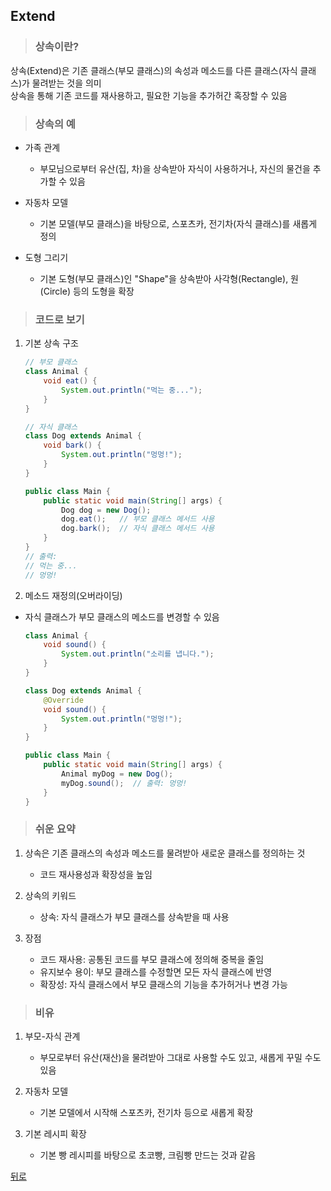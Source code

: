 ## Extend
> ### 상속이란?
상속(Extend)은 기존 클래스(부모 클래스)의 속성과 메소드를 다른 클래스(자식 클래스)가 물려받는 것을 의미</br>
상속을 통해 기존 코드를 재사용하고, 필요한 기능을 추가허간 혹장할 수 있음

> ### 상속의 예
- 가족 관계
    - 부모님으로부터 유산(집, 차)을 상속받아 자식이 사용하거나, 자신의 물건을 추가할 수 있음

- 자동차 모델
    - 기본 모델(부모 클래스)을 바탕으로, 스포츠카, 전기차(자식 클래스)를 새롭게 정의

- 도형 그리기
    - 기본 도형(부모 클래스)인 "Shape"을 상속받아 사각형(Rectangle), 원(Circle) 등의 도형을 확장

> ### 코드로 보기
1. 기본 상속 구조
    ```java
    // 부모 클래스
    class Animal {
        void eat() {
            System.out.println("먹는 중...");
        }
    }

    // 자식 클래스
    class Dog extends Animal {
        void bark() {
            System.out.println("멍멍!");
        }
    }

    public class Main {
        public static void main(String[] args) {
            Dog dog = new Dog();
            dog.eat();   // 부모 클래스 메서드 사용
            dog.bark();  // 자식 클래스 메서드 사용
        }
    }
    // 출력:
    // 먹는 중...
    // 멍멍!
    ```

2. 메소드 재정의(오버라이딩)
- 자식 클래스가 부모 클래스의 메소드를 변경할 수 있음
    ```java
    class Animal {
        void sound() {
            System.out.println("소리를 냅니다.");
        }
    }

    class Dog extends Animal {
        @Override
        void sound() {
            System.out.println("멍멍!");
        }
    }

    public class Main {
        public static void main(String[] args) {
            Animal myDog = new Dog();
            myDog.sound();  // 출력: 멍멍!
        }
    }
    ```

> ### 쉬운 요약
1. 상속은 기존 클래스의 속성과 메소드를 물려받아 새로운 클래스를 정의하는 것
    - 코드 재사용성과 확장성을 높임

2. 상속의 키워드
    - 상속: 자식 클래스가 부모 클래스를 상속받을 때 사용

3. 장점
    - 코드 재사용: 공통된 코드를 부모 클래스에 정의해 중복을 줄임
    - 유지보수 용이: 부모 클래스를 수정할면 모든 자식 클래스에 반영
    - 확장성: 자식 클래스에서 부모 클래스의 기능을 추가허거나 변경 가능

> ### 비유
1. 부모-자식 관계
    - 부모로부터 유산(재산)을 물려받아 그대로 사용할 수도 있고, 새롭게 꾸밀 수도 있음

2. 자동차 모델
    - 기본 모델에서 시작해 스포츠카, 전기차 등으로 새롭게 확장

3. 기본 레시피 확장
    - 기본 빵 레시피를 바탕으로 초코빵, 크림빵 만드는 것과 같음

[뒤로](java.md)